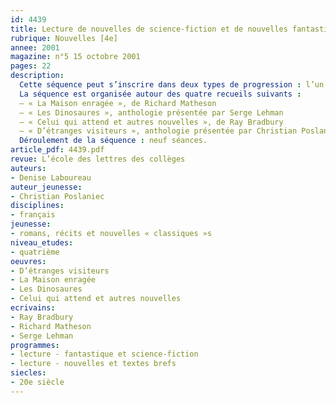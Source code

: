 ```yaml
---
id: 4439
title: Lecture de nouvelles de science-fiction et de nouvelles fantastiques
rubrique: Nouvelles [4e]
annee: 2001
magazine: n°5 15 octobre 2001
pages: 22
description: 
  Cette séquence peut s’inscrire dans deux types de progression : l’un consacré à une première étude d’un genre littéraire – la nouvelle –, l’autre orienté davantage vers des univers fictionnels que l’on commence à découvrir sous des formes plus complexes en quatrième – le fantastique et la science-fiction. En production écrite, la consigne sera adaptée à la progression prévue. On peut envisager la production d’une séquence descriptive, enrichie éventuellement d’un passage dialogué, avec des exigences variables en fonction des outils de langue que l’on aura étudiés. Dans le cadre d’une séquence proposée en début d’année, mieux vaut se limiter à une production partielle, l’écriture d’une nouvelle pouvant être un objectif de fin d’année.
  La séquence est organisée autour des quatre recueils suivants :
  – « La Maison enragée », de Richard Matheson 
  – « Les Dinosaures », anthologie présentée par Serge Lehman 
  – « Celui qui attend et autres nouvelles », de Ray Bradbury 
  – « D’étranges visiteurs », anthologie présentée par Christian Poslaniec
  Déroulement de la séquence : neuf séances.
article_pdf: 4439.pdf
revue: L’école des lettres des collèges
auteurs:
- Denise Laboureau
auteur_jeunesse:
- Christian Poslaniec
disciplines:
- français
jeunesse:
- romans, récits et nouvelles « classiques »s
niveau_etudes:
- quatrième
oeuvres:
- D’étranges visiteurs
- La Maison enragée
- Les Dinosaures
- Celui qui attend et autres nouvelles
ecrivains:
- Ray Bradbury
- Richard Matheson
- Serge Lehman
programmes:
- lecture - fantastique et science-fiction
- lecture - nouvelles et textes brefs
siecles:
- 20e siècle
---
```

